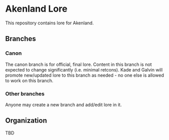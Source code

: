 # Akenland Lore
This repository contains lore for Akenland.

## Branches
### Canon
The canon branch is for official, final lore. Content in this branch is not expected to change significantly (i.e. minimal retcons). Kade and Galvin will promote new/updated lore to this branch as needed - no one else is allowed to work on this branch.

### Other branches
Anyone may create a new branch and add/edit lore in it.

## Organization
TBD
